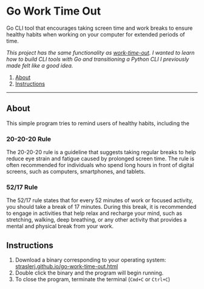 # Go Work Time Out
Go CLI tool that encourages taking screen time and work breaks to ensure healthy habits when working on your computer for extended periods of time.

*This project has the same functionality as [work-time-out](https://github.com/straslerj/work-time-out). I wanted to learn how to build CLI tools with Go and transitioning a Python CLI I previously made felt like a good idea.*

1. [About](#about)
2. [Instructions](#instructions)

---

## About

This simple program tries to remind users of healthy habits, including the 

### 20-20-20 Rule

The 20-20-20 rule is a guideline that suggests taking regular breaks to help reduce eye strain and fatigue caused by prolonged screen time. The rule is often recommended for individuals who spend long hours in front of digital screens, such as computers, smartphones, and tablets.

### 52/17 Rule

The 52/17 rule states that for every 52 minutes of work or focused activity, you should take a break of 17 minutes. During this break, it is recommended to engage in activities that help relax and recharge your mind, such as stretching, walking, deep breathing, or any other activity that provides a mental and physical break from your work.

## Instructions

1. Download a binary corresponding to your operating system: [straslerj.github.io/go-work-time-out.html](straslerj.github.io/go-work-time-out.html)
2. Double click the binary and the program will begin running.
3. To close the program, terminate the terminal (`Cmd+C` or `Ctrl+C`)
